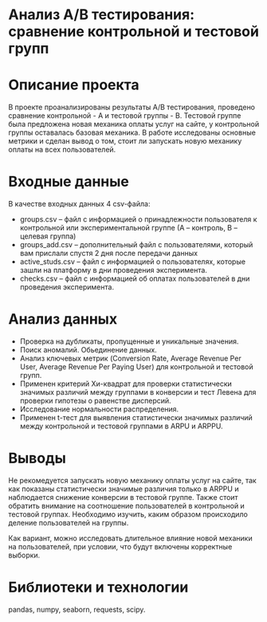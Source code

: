 # Анализ A/B тестирования: сравнение контрольной и тестовой групп

# Описание проекта
В проекте проанализированы результаты A/B тестирования, проведено сравнение контрольной - A и тестовой группы - B.  Тестовой группе была предложена новая механика оплаты услуг на сайте, у контрольной группы оставалась базовая механика. В работе исследованы основные метрики и сделан вывод о том, стоит ли запускать новую механику оплаты на всех пользователей.

# Входные данные

В качестве входных данных 4 csv-файла:
* groups.csv – файл с информацией о принадлежности пользователя к контрольной или экспериментальной группе (А – контроль, B – целевая группа) 
* groups_add.csv – дополнительный файл с пользователями, который вам прислали спустя 2 дня после передачи данных
* active_studs.csv – файл с информацией о пользователях, которые зашли на платформу в дни проведения эксперимента. 
* checks.csv – файл с информацией об оплатах пользователей в дни проведения эксперимента.

# Анализ данных
* Проверка на дубликаты, пропущенные и уникальные значения.
* Поиск аномалий. Обьединение данных.
* Анализ ключевых метрик (Conversion Rate, Average Revenue Per User, Average Revenue Per Paying User) для контрольной и тестовой групп.
* Применен критерий Хи-квадрат для проверки статистически значимых различий между группами в конверсии и тест Левена для проверки гипотезы о равенстве дисперсий.
* Исследование нормальности распределения.
* Применен t-тест для выявления статистически значимых различий между контрольной и тестовой группами в ARPU и ARPPU.

#  Выводы
Не рекомедуется запускать новую механику оплаты услуг на сайте, так как показаны статистически значимые различия только в ARPPU и наблюдается снижение конверсии в тестовой группе. Также стоит обратить внимание на соотношение пользователей в контрольной и тестовой группах. Необходимо изучить, каким образом происходило деление пользователей на группы.

Как вариант, можно исследовать длительное влияние новой механики на пользователей, при условии, что будут включены корректные выборки.

# Библиотеки и технологии
pandas, numpy, seaborn, requests, scipy.

